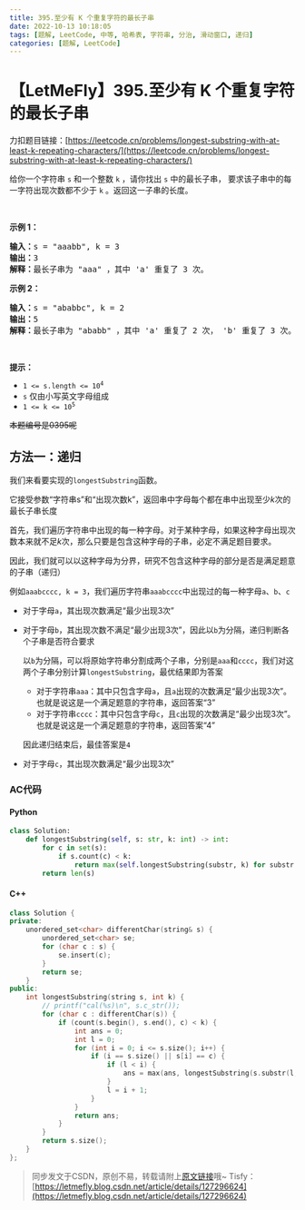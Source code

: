 ```yaml
---
title: 395.至少有 K 个重复字符的最长子串
date: 2022-10-13 10:18:05
tags: [题解, LeetCode, 中等, 哈希表, 字符串, 分治, 滑动窗口, 递归]
categories: [题解, LeetCode]
---
```


# 【LetMeFly】395.至少有 K 个重复字符的最长子串

力扣题目链接：[https://leetcode.cn/problems/longest-substring-with-at-least-k-repeating-characters/](https://leetcode.cn/problems/longest-substring-with-at-least-k-repeating-characters/)

<p>给你一个字符串 <code>s</code> 和一个整数 <code>k</code> ，请你找出 <code>s</code> 中的最长子串， 要求该子串中的每一字符出现次数都不少于 <code>k</code> 。返回这一子串的长度。</p>

<p> </p>

<p><strong>示例 1：</strong></p>

<pre>
<strong>输入：</strong>s = "aaabb", k = 3
<strong>输出：</strong>3
<strong>解释：</strong>最长子串为 "aaa" ，其中 'a' 重复了 3 次。
</pre>

<p><strong>示例 2：</strong></p>

<pre>
<strong>输入：</strong>s = "ababbc", k = 2
<strong>输出：</strong>5
<strong>解释：</strong>最长子串为 "ababb" ，其中 'a' 重复了 2 次， 'b' 重复了 3 次。</pre>

<p> </p>

<p><strong>提示：</strong></p>

<ul>
	<li><code>1 <= s.length <= 10<sup>4</sup></code></li>
	<li><code>s</code> 仅由小写英文字母组成</li>
	<li><code>1 <= k <= 10<sup>5</sup></code></li>
</ul>


    
~~本题编号是0395呢~~

## 方法一：递归

我们来看要实现的```longestSubstring```函数。

它接受参数“字符串s”和“出现次数k”，返回串中字母每个都在串中出现至少$k$次的最长子串长度

首先，我们遍历字符串中出现的每一种字母。对于某种字母，如果这种字母出现次数本来就不足$k$次，那么只要是包含这种字母的子串，必定不满足题目要求。

因此，我们就可以以这种字母为分界，研究不包含这种字母的部分是否是满足题意的子串（递归）

例如```aaabcccc, k = 3```，我们遍历字符串```aaabcccc```中出现过的每一种字母```a```、```b```、```c```

+ 对于字母```a```，其出现次数满足“最少出现3次”
+ 对于字母```b```，其出现次数不满足“最少出现3次”，因此以```b```为分隔，递归判断各个子串是否符合要求
    
	以```b```为分隔，可以将原始字符串分割成两个子串，分别是```aaa```和```cccc```，我们对这两个子串分别计算```longestSubstring```，最优结果即为答案
	+ 对于字符串```aaa```：其中只包含字母```a```，且```a```出现的次数满足“最少出现3次”。也就是说这是一个满足题意的字符串，返回答案“3”
	+ 对于字符串```cccc```：其中只包含字母```c```，且```c```出现的次数满足“最少出现3次”。也就是说这是一个满足题意的字符串，返回答案“4”
	
	因此递归结束后，最佳答案是```4```
+ 对于字母```c```，其出现次数满足“最少出现3次”

<!-- 对于

+ 时间复杂度$O(N^2)$
+ 空间复杂度$O(N\log N)$ -->

### AC代码

#### Python

```Python
class Solution:
    def longestSubstring(self, s: str, k: int) -> int:
        for c in set(s):
            if s.count(c) < k:
                return max(self.longestSubstring(substr, k) for substr in s.split(c))
        return len(s)
```

#### C++

```cpp
class Solution {
private:
    unordered_set<char> differentChar(string& s) {
        unordered_set<char> se;
        for (char c : s) {
            se.insert(c);
        }
        return se;
    }
public:
    int longestSubstring(string s, int k) {
        // printf("cal(%s)\n", s.c_str());
        for (char c : differentChar(s)) {
            if (count(s.begin(), s.end(), c) < k) {
                int ans = 0;
                int l = 0;
                for (int i = 0; i <= s.size(); i++) {
                    if (i == s.size() || s[i] == c) {
                        if (l < i) {
                            ans = max(ans, longestSubstring(s.substr(l, i - l), k));
                        }
                        l = i + 1;
                    }
                }
                return ans;
            }
        }
        return s.size();
    }
};
```

> 同步发文于CSDN，原创不易，转载请附上[原文链接](https://blog.letmefly.xyz/2022/10/13/LeetCode%200395.%E8%87%B3%E5%B0%91%E6%9C%89K%E4%B8%AA%E9%87%8D%E5%A4%8D%E5%AD%97%E7%AC%A6%E7%9A%84%E6%9C%80%E9%95%BF%E5%AD%90%E4%B8%B2/)哦~
> Tisfy：[https://letmefly.blog.csdn.net/article/details/127296624](https://letmefly.blog.csdn.net/article/details/127296624)
